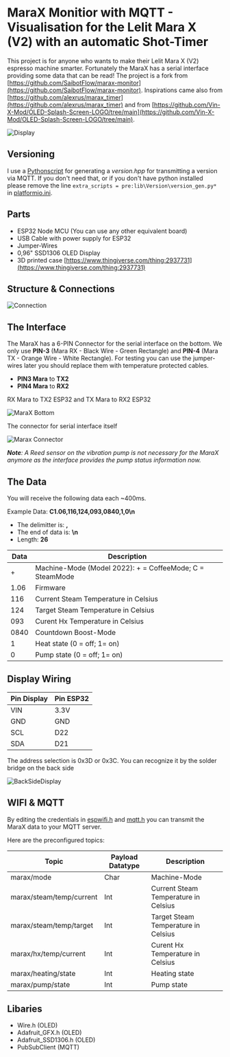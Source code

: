 # MaraX Monitior with MQTT - Visualisation for the Lelit Mara X (V2) with an automatic Shot-Timer

This project is for anyone who wants to make their Lelit Mara X (V2) espresso machine smarter. Fortunately the MaraX has a serial interface providing some data that can be read!
The project is a fork from [https://github.com/SaibotFlow/marax-monitor](https://github.com/SaibotFlow/marax-monitor).
Inspirations came also from [https://github.com/alexrus/marax_timer](https://github.com/alexrus/marax_timer) and from
[https://github.com/Vin-X-Mod/OLED-Splash-Screen-LOGO/tree/main](https://github.com/Vin-X-Mod/OLED-Splash-Screen-LOGO/tree/main).

![Display](https://github.com/belectronic/marax-monitor-mqtt/blob/main/assets/DisplayInAction.png?raw=true)

## Versioning

I use a [Pythonscript](https://github.com/belectronic/marax-monitor-mqtt/blob/main/lib/Version/version_gen.py) for generating a *version.hpp*
for transmitting a version via MQTT. If you don't need that, or if you don't have python installed please remove the line ```extra_scripts = pre:lib\Version\version_gen.py*``` in [platformio.ini](https://github.com/belectronic/marax-monitor-mqtt/blob/main/platformio.ini).

## Parts

- ESP32 Node MCU (You can use any other equivalent board)
- USB Cable with power supply for ESP32
- Jumper-Wires
- 0,96" SSD1306 OLED Display
- 3D printed case [https://www.thingiverse.com/thing:2937731](https://www.thingiverse.com/thing:2937731)

## Structure & Connections

![Connection](https://github.com/belectronic/marax-monitor-mqtt/blob/main/assets/esp_oled_connection.jpg?raw=true)

## The Interface

The MaraX has a 6-PIN Connector for the serial interface on the bottom. We only use **PIN-3** (Mara RX - Black Wire - Green Rectangle) and **PIN-4** (Mara TX - Orange Wire - White Rectangle). For testing you can use the jumper-wires later you should replace them with temperature protected cables.

- **PIN3 Mara** to  **TX2**
- **PIN4 Mara** to **RX2**

RX Mara to TX2 ESP32 and TX Mara to RX2 ESP32

![MaraX Bottom](https://github.com/belectronic/marax-monitor-mqtt/blob/main/assets/Bottom.png?raw=true)

The connector for serial interface itself

![Marax Connector](https://github.com/belectronic/marax-monitor-mqtt/blob/main/assets/Connector.png?raw=true)
  
  ***Note**: A Reed sensor on the vibration pump is not necessary for the MaraX anymore as the interface provides the pump status information now.*

## The Data

You will receive the following data each ~400ms.

Example Data: **C1.06,116,124,093,0840,1,0\n**

- The delimitter is: **,**
- The end of data is: **\n**
- Length: **26**

|Data|Description |
|--|--|
| + | Machine-Mode (Model 2022): + = CoffeeMode; C = SteamMode |
| 1.06 | Firmware |
| 116 | Current Steam Temperature in Celsius |
| 124| Target Steam Temperature in Celsius |
| 093| Curent Hx Temperature in Celsius |
| 0840| Countdown Boost-Mode |
| 1| Heat state (0 = off; 1= on) |
| 0| Pump state (0 = off; 1= on) |

## Display Wiring

|Pin Display|Pin ESP32|
|--|--|
| VIN | 3.3V |
| GND| GND |
| SCL| D22 |
| SDA| D21 |

The address selection is 0x3D or 0x3C. You can recognize it by the solder bridge on the back side

![BackSideDisplay](https://github.com/belectronic/marax-monitor-mqtt/blob/main/assets/Backside.png?raw=true)

## WIFI & MQTT

By editing the credentials in [espwifi.h](https://github.com/belectronic/marax-monitor-mqtt/blob/main/lib/wifiInit/espwifi.h) and
[mqtt.h](https://github.com/belectronic/marax-monitor-mqtt/blob/main/lib/mqtt/mqtt.h) you can transmit the MaraX data to your MQTT server.

Here are the preconfigured topics:

| Topic | Payload Datatype | Description |
|--|--|--|
| marax/mode | Char | Machine-Mode |
| marax/steam/temp/current | Int | Current Steam Temperature in Celsius |
| marax/steam/temp/target | Int | Target Steam Temperature in Celsius |
| marax/hx/temp/current | Int | Curent Hx Temperature in Celsius |
| marax/heating/state | Int | Heating state |
| marax/pump/state | Int | Pump state |

## Libaries

- Wire.h (OLED)
- Adafruit_GFX.h (OLED)
- Adafruit_SSD1306.h (OLED)
- PubSubClient (MQTT)
